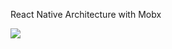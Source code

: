 React Native Architecture with Mobx

![](https://lh6.googleusercontent.com/6S_qwiLNMCo71lUomZIJwXChLdHGkc-W9TV1XDxoGqMGM_uCVdq4dbTH9O-mnXDOtR_TdKCvFG5QA57lpWOk=w2552-h1810-rw)
